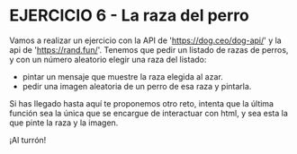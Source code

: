 # EJERCICIO 6 - La raza del perro

Vamos a realizar un ejercicio con la API de 'https://dog.ceo/dog-api/' y la api de 'https://rand.fun/'. Tenemos que pedir un listado de razas de perros, y con un número aleatorio elegir una raza del listado:

-   pintar un mensaje que muestre la raza elegida al azar.
-   pedir una imagen aleatoria de un perro de esa raza y pintarla.

Si has llegado hasta aquí te proponemos otro reto, intenta que la última función sea la única que se encargue de interactuar con html, y sea esta la que pinte la raza y la imagen.

¡Al turrón!
